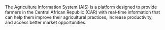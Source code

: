 
The Agriculture Information System (AIS) is a platform designed to provide farmers in the Central African Republic (CAR) with real-time information that can help them improve their agricultural practices, increase productivity, and access better market opportunities. 